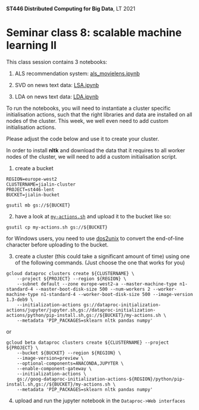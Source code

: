 **ST446 Distributed Computing for Big Data**, LT 2021
# Seminar class 8: scalable machine learning II

This class session contains 3 notebooks:

1. ALS recommendation system: [als_movielens.ipynb](als_movielens.ipynb)

2. SVD on news text data: [LSA.ipynb](LSA.ipynb)

3. LDA on news text data: [LDA.ipynb](LDA.ipynb)

To run the notebooks, you will need to instantiate a cluster specific initialisation actions, such that the right libraries and data are installed on all nodes of the cluster. This week, we well even need to add custom initialisation actions.

Please adjust the code below and use it to create your cluster.

In order to install **nltk** and download the data that it requires to all worker nodes of the cluster, we will need to add a custom initialisation script.

1. create a bucket

```
REGION=europe-west2
CLUSTERNAME=jialin-cluster
PROJECT=st446-lent
BUCKET=jialin-bucket

gsutil mb gs://${BUCKET}
```

2. have a look at [`my-actions.sh`](./my-actions.sh) and upload it to the bucket like so:

```
gsutil cp my-actions.sh gs://${BUCKET}
```

for Windows users, you need to use [dos2unix](http://dos2unix.sourceforge.net/) to convert the end-of-line character before uploading to the bucket.

3. create a cluster (this could take a significant amount of time) using one of the following commands. (Just choose the one that works for you)

```
gcloud dataproc clusters create ${CLUSTERNAME} \
    --project ${PROJECT} --region ${REGION} \
    --subnet default --zone europe-west2-a --master-machine-type n1-standard-4 --master-boot-disk-size 500 --num-workers 2 --worker-machine-type n1-standard-4 --worker-boot-disk-size 500 --image-version 1.3-deb9 \
    --initialization-actions gs://dataproc-initialization-actions/jupyter/jupyter.sh,gs://dataproc-initialization-actions/python/pip-install.sh,gs://${BUCKET}/my-actions.sh \
    --metadata 'PIP_PACKAGES=sklearn nltk pandas numpy'
```

or

```
gcloud beta dataproc clusters create ${CLUSTERNAME} --project ${PROJECT} \
    --bucket ${BUCKET} --region ${REGION} \
    --image-version=preview \
    --optional-components=ANACONDA,JUPYTER \
    --enable-component-gateway \
    --initialization-actions \
    gs://goog-dataproc-initialization-actions-${REGION}/python/pip-install.sh,gs://${BUCKET}/my-actions.sh \
    --metadata 'PIP_PACKAGES=sklearn nltk pandas numpy'
```

4. upload and run the jupyter notebook in the `Dataproc->Web interfaces`



